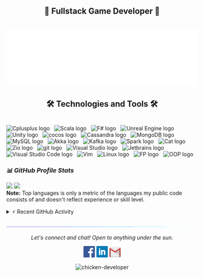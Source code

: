
<h2 align="center">📑 Fullstack Game Developer 📑</h2>
<br>
<a href="#" target="_blank">
  <img src="images/quotes.svg" width="846" height="150" alt="ChickenDeveloper" />
</a>

<h2 align="center">🛠 Technologies and Tools 🛠</h2>
<br>
<!-- https://simpleicons.org/ -->
<span><img src="https://img.shields.io/badge/C++-282C34?logo=Cplusplus&logoColor=1572B6" alt="Cplusplus logo" title="Cplusplus" height="25" /></span>
&nbsp;
<span><img src="https://img.shields.io/badge/Scala-282C34?logo=Scala&logoColor=FF0000" alt="Scala logo" title="Scala" height="25" /></span>
&nbsp;
<span><img src="https://img.shields.io/badge/FSharp-282C34?logo=fsharp&logoColor=4FC08D" alt="F# logo" title="F#" height="25" /></span>
&nbsp;
<span><img src="https://img.shields.io/badge/Unreal%20Engine-282C34?logo=unrealengine&logoColor=FFFFFF" alt="Unreal Engine logo" title="UnrealEngine" height="25" /></span>
&nbsp;
<span><img src="https://img.shields.io/badge/Unity-282C34?logo=unity&logoColor=FFFFFF" alt="Unity logo" title="Unity" height="25" /></span>
&nbsp;
<span><img src="https://img.shields.io/badge/Cocos2Dx-282C34?logo=cocos" alt="cocos logo" title="Cocos" height="25" /></span>
&nbsp;
<span><img src="https://img.shields.io/badge/Cassandra-282C34?logo=apache-cassandra" alt="Cassandra logo" title="Cassandra" height="25" /></span>
&nbsp;
<span><img src="https://img.shields.io/badge/MongoDB-282C34?logo=mongodb&logoColor=47A248" alt="MongoDB logo" title="MongoDB" height="25" /></span>
&nbsp;
<span><img src="https://img.shields.io/badge/MySQL-282C34?logo=mysql" alt="MySQL logo" title="MySQL" height="25" /></span>
&nbsp;
<span><img src="https://img.shields.io/badge/Akka%20Toolkit-282C34?logo=fsharp&logoColor=4FC08D" alt="Akka logo" title="Akka" height="25" /></span>
&nbsp;
<span><img src="https://img.shields.io/badge/Kafka-282C34?logo=apache-kafka&logoColor=000000" alt="Kafka logo" title="kafka" height="25" /></span>
&nbsp;
<span><img src="https://img.shields.io/badge/Spark-282C34?logo=apache-spark&logoColor=FFA500" alt="Spark logo" title="kafka" height="25" /></span>
&nbsp;
<span><img src="https://img.shields.io/badge/Cats%20&%20Cat%20Effect-282C34?logo=fsharp&logoColor=4FC08D" alt="Cat logo" title="Cat" height="25" /></span>
&nbsp;
<span><img src="https://img.shields.io/badge/Zio-282C34?logo=fsharp&logoColor=4FC08D" alt="Zio logo" title="Zio" height="25" /></span>
&nbsp;
<span><img src="https://img.shields.io/badge/git-282C34?logo=git&logoColor=F05032" alt="git logo" title="git" height="25" /></span>
&nbsp;
<span><img src="https://img.shields.io/badge/Visual%20Studio-282C34?logo=visual-studio" alt="Visual Studio logo" title="Visual Studio" height="25" /></span>
&nbsp;
<span><img src="https://img.shields.io/badge/JetBrains%20Toolbox-282C34?logo=jetbrains" alt="Jetbrains logo" title="Jetbrains" height="25" /></span>
&nbsp;
<span><img src="https://img.shields.io/badge/VS%20Code-282C34?logo=visual-studio-code&logoColor=007ACC" alt="Visual Studio Code logo" title="Visual Studio Code" height="25" /></span>
&nbsp;
<span><img src="https://img.shields.io/badge/Vim-282C34?logo=vim&logoColor=38B2AC" alt="Vim" title="Vim" height="25" /></span>
&nbsp;
<span><img src="https://img.shields.io/badge/Linux-282C34?logo=linux" alt="Linux logo" title="Linux" height="25" /></span>
&nbsp;
<span><img src="https://img.shields.io/badge/Functional%20Programming-282C34?logo=haskell&logoColor=FFFFFF" alt="FP logo" title="FP" height="25" /></span>
&nbsp;
<span><img src="https://img.shields.io/badge/Object%20Oriented%20Programming-282C34?logo=fsharp&logoColor=FFFFFF" alt="OOP logo" title="OOP" height="25" /></span>
&nbsp;

<br>

### ***📊 GitHub Profile Stats***

<p align="left">
  <img height="190em" src="https://github-readme-stats-eight-theta.vercel.app/api?username=chicken-developer&show_icons=true&count_private=true&theme=react&hide_border=true&bg_color=1F222E&title_color=F85D7F&icon_color=F8D866"/>
  <img height="190em" src="https://github-readme-stats-eight-theta.vercel.app/api/top-langs/?username=chicken-developer&layout=compact&langs_count=8&theme=react&hide_border=true&bg_color=1F222E&title_color=F85D7F&icon_color=F8D866"/>
<br>
<b>Note:</b> Top languages is only a metric of the languages my public code consists of and doesn't reflect experience or skill level.
</p>

<details>
  <summary>⚡ Recent GitHub Activity</summary>
  <br>
   <img alt="Yashita's Activity Graph" src="https://activity-graph.herokuapp.com/graph?username=chicken-developer&custom_title=chicken-developer's%20Contribution%20Graph&bg_color=1F222E&color=F8D866&line=F85D7F&point=FFFFFF&hide_border=true" />
  <br/>
</details>

![divider](./images/divider.gif)

<p align="center">
  <i>Let's connect and chat! Open to anything under the sun.</i>

  <p align="center">
    	<code><a href="https://www.facebook.com/quynh.gamedev/"><img width="30px" src="./images/facebook.png" title="Facebook"/></a></code>
	<code><a href="https://www.linkedin.com/in/mquynhprogrammer"><img width="30px" src="./images/linkedin.png" title="Linkedin"/></a></code>
	<code><a href="mailto:quynh.fullstackdev@gmail.com"><img width="30px" src="./images/gmail.png" title="Gmail"/></a></code>
  </p>

  <p align="center">
      <img src="https://komarev.com/ghpvc/?username=chicken-developer&label=Profile+Views" alt="chicken-developer" />
  </p>
</p>

